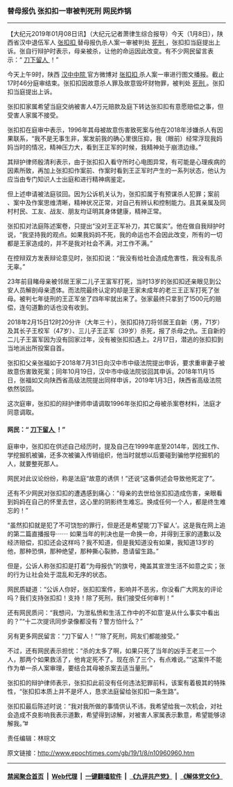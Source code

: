 ### 替母报仇 张扣扣一审被判死刑 网民炸锅
------------------------

<p>
 【大纪元2019年01月08日讯】（大纪元记者萧律生综合报导）今天（1月8日），陕西省汉中退伍军人
 <a href="http://www.epochtimes.com/gb/tag/%E5%BC%A0%E6%89%A3%E6%89%A3.html">
  张扣扣
 </a>
 替母报仇杀人案一审被判处
 <a href="http://www.epochtimes.com/gb/tag/%E6%AD%BB%E5%88%91.html">
  死刑
 </a>
 ，张扣扣当庭提出上诉。张自行辩护时表示，母亲被杀，让他的命运因此改变。有不少网民留言表示：“
 <a href="http://www.epochtimes.com/gb/tag/%E5%88%80%E4%B8%8B%E7%95%99%E4%BA%BA.html">
  刀下留人
 </a>
 ！”
</p>
<p>
 今天上午9时，陕西
 <a href="http://www.epochtimes.com/gb/tag/%E6%B1%89%E4%B8%AD%E4%B8%AD%E9%99%A2.html">
  汉中中院
 </a>
 官方微博对
 <a href="http://www.epochtimes.com/gb/tag/%E5%BC%A0%E6%89%A3%E6%89%A3.html">
  张扣扣
 </a>
 杀人案一审进行图文播报。截止17时46分庭审结束。张扣扣因故意杀人罪及故意毁坏财物罪，被判处
 <a href="http://www.epochtimes.com/gb/tag/%E6%AD%BB%E5%88%91.html">
  死刑
 </a>
 。张扣扣当庭提出上诉。
</p>
<p>
 张扣扣家属希望当庭交纳被害人4万元赔款及庭下转达张扣扣有意愿赔偿之事，但受害人家属不接受。
</p>
<p>
 张扣扣在庭审中表示，1996年其母被故意伤害致死案与他在2018年涉嫌杀人有因果联系，“我不是无事生非，案发前我的确心里很压抑，我（眼前）经常浮现我妈妈当时的情况，精神压力大，看到王正军的时候，我精神处于崩溃边缘。”
</p>
<p>
 其辩护律师殷清利表示，由于张扣扣入看守所时心电图异常，有可能是心理疾病的因素所致，再加上张扣扣作案前、作案时看到王正军时产生的一系列状态，他认为应当由专门知识人士出庭和进行精神病鉴定。
</p>
<p>
 但上述申请被法庭驳回。因为公诉机关认为，张扣扣属于有预谋杀人犯罪；案前 、案中及作案思维清晰，精神状况正常，对自己有辨认和控制能力。且其亲属及同村村民、工友、战友、朋友均证明其身体健康，精神正常。
</p>
<p>
 张扣扣对法庭陈述案卷，只提出“没对王正军补刀，其它属实”。他在做自我辩护时说，“我坚持我的观点。如果我妈妈不死，我的命运也不会因此改变，所有的一切都是王家造成的，并不是我对社会不满，对工作不满。”
</p>
<p>
 在控辩双方发表辩论意见时，张扣扣说：“我没有给社会造成危害性，我没有乱杀无辜。”
</p>
<p>
 23年前目睹母亲被邻居王家二儿子王富军打死，当时13岁的张扣扣还亲眼见到公安人员解剖母亲遗体。而法院最终认定的却是王家未成年的老三王正军打死了张母。被判七年徒刑的王正军坐了四年牢就出来了。张家最终只拿到了1500元的赔偿，连句道歉的话也没有收到。
</p>
<p>
 2018年2月15日12时20分许（大年三十），张扣扣持刀将邻居王自新（男，71岁）及其长子王校军（47岁）、三儿子王正军（39岁）杀死，报了杀母之仇。王自新的二儿子王富军因为没有回家过年，没有被张扣扣遇上。2月17日，潜逃的张扣扣到当地派出所投案自首。
</p>
<p>
 张扣扣父亲张福如于2018年7月31日向汉中市中级法院提出申诉，要求重审妻子被故意伤害致死案；同年10月19日，汉中市中级法院驳回其申诉。2018年11月15日，张福如又向陕西省高级法院提出同样申诉，2019年1月3日，陕西省高级法院依然驳回。
</p>
<p>
 这次庭审，张扣扣的辩护律师申请调取1996年张扣扣之母被杀案卷材料，法庭才同意调取。
</p>
<h4>
 网民：“
 <a href="http://www.epochtimes.com/gb/tag/%E5%88%80%E4%B8%8B%E7%95%99%E4%BA%BA.html">
  刀下留人
 </a>
 ！”
</h4>
<p>
 庭审中，张扣扣在供述自己经历时，提及自己在1999年底至2014年，因找工作、学挖掘机被骗，还多次被骗入传销组织，他当时就想以后要碰到骗他学挖掘机的人，就要整死那人。
</p>
<p>
 网民对此议论纷纷，称是法庭“故意的诱供！”还说“这番供述会导致他死定了”。
</p>
<p>
 还有不少网民对张扣扣的遭遇感到痛心：“母亲的去世给张扣扣造成伤害，亲眼看到妈妈在自己的怀里去世，这心里的阴影终生难忘。换成任何一个人，都是终生难忘的！”
</p>
<p>
 “虽然扣扣就是犯了不可饶恕的罪行，但是还是希望能‘刀下留人’。这是我在网上追的第二篇直播报导⋯⋯ 如果当年的判决也是一命换一命，并得到王家的道歉以及经济赔偿，扣扣还会这样吗？我不知道，但是我知道没有如果，我知道13岁的他，那种恐惧，那种绝望，那种撕心裂肺，恳请留生路。”
</p>
<p>
 但是，公诉人称张扣扣是打着“为母报仇”的旗号，掩盖其宣泄生活不如意之实；张的行为让社会处于混乱和无序的状态。
</p>
<p>
 网民质疑道：“公诉人你好，张扣扣案件，影响并不恶劣，你没看广大网友的评论吗？我们支持张扣扣！支持！除了死刑，我们接受任何审判！”
</p>
<p>
 还有网民质问：“我想问，‘为泄私愤和生活工作中的不如意’是从什么事实中看出的？”“十二次提讯同步录像都没有？警方怕什么？”
</p>
<p>
 另有更多网民留言：“刀下留人！”“除了死刑，网友们都能接受。”
</p>
<p>
 不过，还有网民表示担忧：“杀的太多了啊，如果只死了当年的凶手王老三一个人，那两个如果救活了，他肯定死不了。现在杀了三个，有点难说。”“这案件不能作为单一杀人案审理，要结合其母被杀案去适当量刑。”
</p>
<p>
 张扣扣的辩护律师表示，张扣扣此前没有任何违法犯罪前科，该案有着极其的特殊性，“张扣扣本质上并不是坏人，恳求法庭留给张扣扣一条生路”。
</p>
<p>
 张扣扣最后陈述时说：“我对我所做的事情供认不讳，我希望给我一次机会，对社会造成不良影响我表示道歉，希望得到谅解，对被害人家属表示歉意，希望能够谅解我。”#
</p>
<p>
 责任编辑：林琮文
</p>

原文链接：http://www.epochtimes.com/gb/19/1/8/n10960960.htm


------------------------
#### [禁闻聚合首页](https://github.com/gfw-breaker/banned-news/blob/master/README.md) &nbsp;|&nbsp; [Web代理](https://github.com/gfw-breaker/open-proxy/blob/master/README.md) &nbsp;|&nbsp; [一键翻墙软件](https://github.com/gfw-breaker/nogfw/blob/master/README.md) &nbsp;|&nbsp; [《九评共产党》](https://github.com/gfw-breaker/9ping.md/blob/master/README.md#九评之一评共产党是什么) &nbsp;|&nbsp; [《解体党文化》](https://github.com/gfw-breaker/jtdwh.md/blob/master/README.md#绪论)